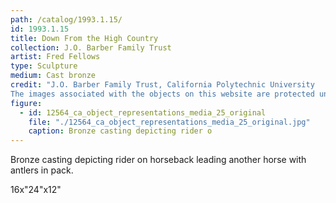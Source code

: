 ```yaml
---
path: /catalog/1993.1.15/
id: 1993.1.15
title: Down From the High Country
collection: J.O. Barber Family Trust
artist: Fred Fellows
type: Sculpture
medium: Cast bronze
credit: "J.O. Barber Family Trust, California Polytechnic University
The images associated with the objects on this website are protected under United States copyright laws. We are pleased to share these materials as an educational resource for the public for non-commercial, educational and personal use only, or for fair use as defined by law."
figure:
  - id: 12564_ca_object_representations_media_25_original
    file: "./12564_ca_object_representations_media_25_original.jpg"
    caption: Bronze casting depicting rider o
---
```

Bronze casting depicting rider on horseback leading another horse with antlers in pack.

16x"24"x12"
